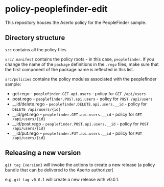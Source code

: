 # policy-peoplefinder-edit

This repository houses the Aserto policy for the PeopleFinder sample.

## Directory structure

`src` contains all the policy files. 

`src/.manifest` contains the policy roots - in this case, `peoplefinder`. If you change the name of the `package` definitions in the `.rego` files, make sure that the first component of the package name is reflected in this list.

`src/policies` contains the policy modules associated with the peoplefinder sample:

* get.rego - `peoplefinder.GET.api.users` - policy for `GET /api/users`
* post.rego - `peoplefinder.POST.api.users` - policy for `POST /api/users`
* __id/delete.rego - `peoplefinder.DELETE.api.users.__id` - policy for `DELETE /api/users/{id}`
* __id/get.rego - `peoplefinder.GET.api.users.__id` - policy for `GET /api/users/{id}`
* __id/post.rego - `peoplefinder.POST.api.users.__id` - policy for `POST /api/users/{id}`
* __id/put.rego - `peoplefinder.PUT.api.users.__id` - policy for `PUT /api/users/{id}`

## Releasing a new version

`git tag {version}` will invoke the actions to create a new release (a policy bundle that can be delivered to the Aserto authorizer)

e.g. `git tag v0.0.1` will create a new release with v0.0.1.
